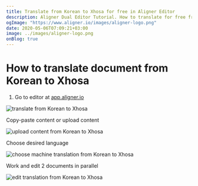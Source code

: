 ```yaml
---
title: Translate from Korean to Xhosa for free in Aligner Editor
description: Aligner Dual Editor Tutorial. How to translate for free from Korean to Xhosa. Aligner is multilingual document management platform. 
ogImage: "https://www.aligner.io/images/aligner-logo.png"
date: 2020-05-06T07:09:21+03:00
image: ../images/aligner-logo.png
onBlog: true
---
```


# How to translate document from Korean to Xhosa

1. Go to editor at [app.aligner.io](https://app.aligner.io "Aligner App web page")

![translate from Korean to Xhosa](../aligner-blank-editor.png "translate from Korean to Xhosa")

Copy-paste content or upload content

![upload content from Korean to Xhosa](../aligner-uploaded-document.png "upload content from Korean to Xhosa")

Choose desired language

![choose machine translation from Korean to Xhosa](../aligner-language-dropdown.png "choose machine translation from Korean to Xhosa")

Work and edit 2 documents in parallel

![edit translation from Korean to Xhosa](../aligner-double-sitded-editor.png "edit translation from Korean to Xhosa")

